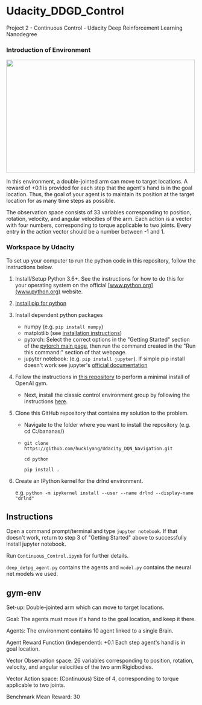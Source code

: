 # Udacity_DDGD_Control
Project 2 - Continuous Control  - Udacity Deep Reinforcement Learning Nanodegree

### Introduction of Environment 
<img src="https://github.com/huckiyang/Udacity_DDGD_Control/blob/master/image/train_1.gif" width="500" height="300">

In this environment, a double-jointed arm can move to target locations. A reward of +0.1 is provided for each step that the agent's hand is in the goal location. Thus, the goal of your agent is to maintain its position at the target location for as many time steps as possible.

The observation space consists of 33 variables corresponding to position, rotation, velocity, and angular velocities of the arm. Each action is a vector with four numbers, corresponding to torque applicable to two joints. Every entry in the action vector should be a number between -1 and 1.


### Workspace by Udacity 
To set up your computer to run the python code in this repository, follow the instructions below.

1. Install/Setup Python 3.6+.   See the instructions for how to do this for your operating system on the official [www.python.org](www.python.org) website.

2. [Install pip for python](https://pip.pypa.io/en/stable/installing/)

3. Install dependent python packages
    - numpy (e.g. `pip install numpy`)
    - matplotlib (see [installation instructions](https://matplotlib.org/faq/installing_faq.html))
    - pytorch: Select the correct options in the "Getting Started" section of the [pytorch main page](https://pytorch.org/), then run the command created in the "Run this command:" section of that webpage.
    - jupyter notebook: (e.g. `pip install jupyter`).  If simple pip install doesn't work see jupyter's [official documentation](http://jupyter.org/install)
    
4. Follow the instructions in [this repository](https://github.com/openai/gym) to perform a minimal install of OpenAI gym.

    - Next, install the classic control environment group by following the instructions [here](https://github.com/openai/gym#classic-control).

5. Clone this GitHub repository that contains my solution to the problem.  
    - Navigate to the folder where you want to install the repository (e.g. cd C:/bananas/)

    - `git clone https://github.com/huckiyang/Udacity_DQN_Navigation.git`

        `cd python`

        `pip install .`

6. Create an IPython kernel for the drlnd environment.

    e.g. `python -m ipykernel install --user --name drlnd --display-name "drlnd"`

## Instructions
Open a command prompt/terminal and type `jupyter notebook`.  If that doesn't work, return to step 3 of "Getting Started" above to successfully install jupyter notebook.

Run `Continuous_Control.ipynb` for further details.

`deep_detpg_agent.py` contains the agents and `model.py` contains the neural net models we used.

## gym-env
Set-up: Double-jointed arm which can move to target locations.

Goal: The agents must move it's hand to the goal location, and keep it there.

Agents: The environment contains 10 agent linked to a single Brain.

Agent Reward Function (independent):
+0.1 Each step agent's hand is in goal location.

Vector Observation space: 26 variables corresponding to position, rotation, velocity, and angular velocities of the two arm Rigidbodies.

Vector Action space: (Continuous) Size of 4, corresponding to torque applicable to two joints.

Benchmark Mean Reward: 30
